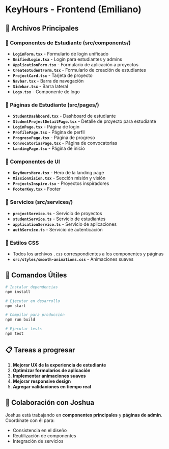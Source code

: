 # KeyHours - Frontend (Emiliano)

## 📁 Archivos Principales

### 🧩 Componentes de Estudiante (src/components/)
- **`LoginForm.tsx`** - Formulario de login unificado
- **`UnifiedLogin.tsx`** - Login para estudiantes y admins
- **`ApplicationForm.tsx`** - Formulario de aplicación a proyectos
- **`CreateStudentForm.tsx`** - Formulario de creación de estudiantes
- **`ProjectCard.tsx`** - Tarjeta de proyecto
- **`Navbar.tsx`** - Barra de navegación
- **`Sidebar.tsx`** - Barra lateral
- **`Logo.tsx`** - Componente de logo

### 📄 Páginas de Estudiante (src/pages/)
- **`StudentDashboard.tsx`** - Dashboard de estudiante
- **`StudentProjectDetailPage.tsx`** - Detalle de proyecto para estudiante
- **`LoginPage.tsx`** - Página de login
- **`ProfilePage.tsx`** - Página de perfil
- **`ProgresoPage.tsx`** - Página de progreso
- **`ConvocatoriasPage.tsx`** - Página de convocatorias
- **`LandingPage.tsx`** - Página de inicio

### 🎨 Componentes de UI
- **`KeyHoursHero.tsx`** - Hero de la landing page
- **`MissionVision.tsx`** - Sección misión y visión
- **`ProjectsInspire.tsx`** - Proyectos inspiradores
- **`FooterKey.tsx`** - Footer

### 🔧 Servicios (src/services/)
- **`projectService.ts`** - Servicio de proyectos
- **`studentService.ts`** - Servicio de estudiantes
- **`applicationService.ts`** - Servicio de aplicaciones
- **`authService.ts`** - Servicio de autenticación

### 🎨 Estilos CSS
- Todos los archivos `.css` correspondientes a los componentes y páginas
- **`src/styles/smooth-animations.css`** - Animaciones suaves

## 🚀 Comandos Útiles

```bash
# Instalar dependencias
npm install

# Ejecutar en desarrollo
npm start

# Compilar para producción
npm run build

# Ejecutar tests
npm test
```

## 📋 Tareas a progresar

1. **Mejorar UX de la experiencia de estudiante**
2. **Optimizar formularios de aplicación**
3. **Implementar animaciones suaves**
4. **Mejorar responsive design**
5. **Agregar validaciones en tiempo real**

## 🔗 Colaboración con Joshua

Joshua está trabajando en **componentes principales** y **páginas de admin**. Coordínate con él para:
- Consistencia en el diseño
- Reutilización de componentes
- Integración de servicios
